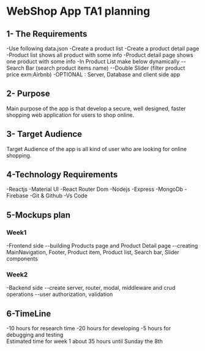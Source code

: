 # WebShop App TA1 planning

## 1- The Requirements
-Use following data.json
-Create a product list
-Create a product detail page
-Product list shows all product with some info
-Product detail page shows one product with some info
-In Product List make below dynamically
--Search Bar (search product items name)
--Double Slider (filter product price exm:Airbnb)
-OPTIONAL : Server, Database and client side app

## 2- Purpose
Main purpose of the app is that develop a secure, well designed, faster shopping web application for users to shop online.

## 3- Target Audience
Target Audience of the app is all kind of user who are looking for online shopping.

## 4-Technology Requirements
-Reactjs
-Material UI
-React Router Dom
-Nodejs
-Express
-MongoDb
-Firebase
-Git & Github
-Vs Code

## 5-Mockups plan
### Week1
-Frontend side
--building Products page and Product Detail page
--creating MainNavigation, Footer, Product item, Product list,
 Search bar, Slider components

### Week2
-Backend side
--create server, router, modal, middleware and crud operations
--user authorization, validation

## 6-TimeLine
-10 hours for research time
-20 hours for developing
-5 hours for debugging and testing  
Estimated time for week 1 about 35 hours until Sunday the 8th